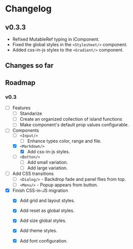 # Changelog

## v0.3.3

- Refixed MutableRef typing in iComponent.
- Fixed the global styles in the `<Stylesheet/>` component.
- Added css-in-js styles to the `<Gradient/>` component.
 
## Changes so far

## Roadmap

### v0.3

- [ ] Features
  - [ ] Standarize 
  - [ ] Create an organized collection of island functions
  - [ ] Make component's default prop values configurable.
- [ ] Components
  - [ ] `<Input/>`
    - [ ] Enhance types color, range and file.
  - [x] `<Markdown/>`
    - [x] Add css-in-js styles.
  - [ ] `<Button/>`
    - [ ] Add small variation.
    - [ ] Add large variation.
- [ ] Add CSS transitions
  - [ ] `<Dialog/>` - Backdrop fade and panel flies from top.
  - [ ] `<Menu/>` - Popup appears from button.
- [x] Finish CSS-in-JS migration
  - [x] Add grid and layout styles.
  - [x] Add reset as global styles.
  - [x] Add size global styles.
  - [x] Add theme styles.
  - [x] Add font configuration.

